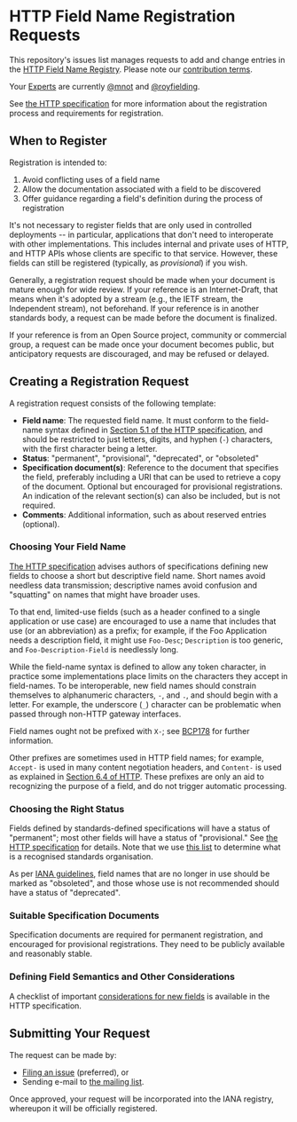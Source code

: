 # HTTP Field Name Registration Requests

This repository's issues list manages requests to add and change entries in the [HTTP Field Name Registry](https://www.iana.org/assignments/http-fields/). Please note our [contribution terms](.github/CONTRIBUTING.md).

Your [Experts](https://tools.ietf.org/html/rfc8126#section-4.6) are currently [@mnot](https://github.com/royfielding) and [@royfielding](https://github.com/royfielding).

See [the HTTP specification](https://www.ietf.org/archive/id/draft-ietf-httpbis-semantics-19.html#name-field-extensibility) for more information about the registration process and requirements for registration.

## When to Register

Registration is intended to:

1. Avoid conflicting uses of a field name
2. Allow the documentation associated with a field to be discovered
3. Offer guidance regarding a field's definition during the process of registration

It's not necessary to register fields that are only used in controlled deployments -- in particular, applications that don't need to interoperate with other implementations. This includes internal and private uses of HTTP, and HTTP APIs whose clients are specific to that service. However, these fields can still be registered (typically, as _provisional_) if you wish.

Generally, a registration request should be made when your document is mature enough for wide review. If your reference is an Internet-Draft, that means when it's adopted by a stream (e.g., the IETF stream, the Independent stream), not beforehand. If your reference is in another standards body, a request can be made before the document is finalized.

If your reference is from an Open Source project, community or commercial group, a request can be made once your document becomes public, but anticipatory requests are discouraged, and may be refused or delayed.

## Creating a Registration Request

A registration request consists of the following template:

* **Field name**: The requested field name. It must conform to the field-name syntax defined in [Section 5.1 of the HTTP specification](https://httpwg.org/http-core/draft-ietf-httpbis-semantics-latest.html#fields.names), and should be restricted to just letters, digits, and hyphen (`-`) characters, with the first character being a letter.
* **Status**: "permanent", "provisional", "deprecated", or "obsoleted"
* **Specification document(s)**: Reference to the document that specifies the field, preferably including a URI that can be used to retrieve a copy of the document. Optional but encouraged for provisional registrations. An indication of the relevant section(s) can also be included, but is not required.
* **Comments**: Additional information, such as about reserved entries (optional).

### Choosing Your Field Name

[The HTTP specification](https://httpwg.org/http-core/draft-ietf-httpbis-semantics-latest.html#considerations.for.new.field.names) advises authors of specifications defining new fields to choose a short but descriptive field name. Short names avoid needless data transmission; descriptive names avoid confusion and "squatting" on names that might have broader uses.

To that end, limited-use fields (such as a header confined to a single application or use case) are encouraged to use a name that includes that use (or an abbreviation) as a prefix; for example, if the Foo Application needs a description field, it might use `Foo-Desc`; `Description` is too generic, and `Foo-Description-Field` is needlessly long.

While the field-name syntax is defined to allow any token character, in practice some implementations place limits on the characters they accept in field-names. To be interoperable, new field names should constrain themselves to alphanumeric characters, `-`, and `.`, and should begin with a letter. For example, the underscore (`_`) character can be problematic when passed through non-HTTP gateway interfaces.

Field names ought not be prefixed with `X-`; see [BCP178](https://www.rfc-editor.org/rfc/rfc6648.html) for further information.

Other prefixes are sometimes used in HTTP field names; for example, `Accept-` is used in many content negotiation headers, and `Content-` is used as explained in [Section 6.4 of HTTP](https://httpwg.org/http-core/draft-ietf-httpbis-semantics-latest.html#content). These prefixes are only an aid to recognizing the purpose of a field, and do not trigger automatic processing.

### Choosing the Right Status

Fields defined by standards-defined specifications will have a status of "permanent"; most other fields will have a status of "provisional." See [the HTTP specification](https://httpwg.org/http-core/draft-ietf-httpbis-semantics-latest.html#fields.registry) for details. Note that we use [this list](https://www.iana.org/assignments/iesg-recognized-organizations/iesg-recognized-organizations.xhtml#organizations) to determine what is a recognised standards organisation.

As per [IANA guidelines](https://www.rfc-editor.org/rfc/rfc8126.html#section-9.6), field names that are no longer in use should be marked as "obsoleted", and those whose use is not recommended should have a status of "deprecated". 

### Suitable Specification Documents

Specification documents are required for permanent registration, and encouraged for provisional registrations. They need to be publicly available and reasonably stable. 

### Defining Field Semantics and Other Considerations

A checklist of important [considerations for new fields](https://httpwg.org/http-core/draft-ietf-httpbis-semantics-latest.html#considerations.for.new.fields) is available in the HTTP specification.

## Submitting Your Request

The request can be made by:

* [Filing an issue](https://github.com/protocol-registries/http-fields/issues/new/choose) (preferred), or
* Sending e-mail to [the mailing list](ietf-http-wg@w3.org).

Once approved, your request will be incorporated into the IANA registry, whereupon it will be officially registered.
